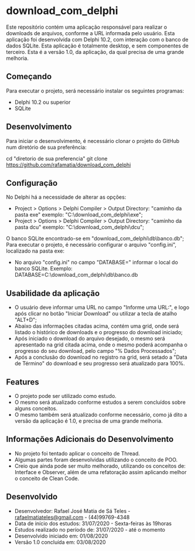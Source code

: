 # download_com_delphi
Este repositório contém uma aplicação responsável para realizar o downloads de arquivos, conforme a URL informada pelo usuário.
Esta aplicação foi desenvolvida com Delphi 10.2, com interação com o banco de dados SQLite.
Esta aplicação é totalmente desktop, e sem componentes de terceiro.
Esta é a versão 1.0, da aplicação, da qual precisa de uma grande melhoria.

## Começando
Para executar o projeto, será necessário instalar os seguintes programas:
- Delphi 10.2 ou superior
- SQLite

## Desenvolvimento
Para iniciar o desenvolvimento, é necessário clonar o projeto do GitHub num diretório de sua preferência:

cd "diretorio de sua preferencia"
git clone https://github.com/rafamatia/download_com_delphi

## Configuração
No Delphi há a necessidade de alterar as opções:
- Project > Options > Delphi Compiler > Output Directory: "caminho da pasta exe" exemplo: "C:\download_com_delphi\exe\";
- Project > Options > Delphi Compiler > Output Directory: "caminho da pasta dcu" exemplo: "C:\download_com_delphi\dcu\";

O banco SQLite encontrado-se em "download_com_delphi\db\banco.db";
Para executar o projeto, é necessário configurar o arquivo "config.ini", localizado na pasta exe:
- No arquivo "config.ini" no campo "DATABASE=" informar o local do banco SQLite. Exemplo: DATABASE=C:\download_com_delphi\db\banco.db

## Usabilidade da aplicação
- O usuário deve informar uma URL no campo "Informe uma URL:", e logo após clicar no botão "Iniciar Download" ou utilizar a tecla de atalho "ALT+D";
- Abaixo das informações citadas acima, contém uma grid, onde será listado o histórico de downloads e o progresso do download iniciado;
- Após iniciado o download do arquivo desejado, o mesmo será apresentado na grid citada acima, onde o mesmo poderá acompanha o progresso do seu download, pelo campo "% Dados Processados";
- Após a conclusão do download no registro na grid, será setado a "Data de Término" do download e seu progresso será atualizado para 100%.

## Features
- O projeto pode ser utilizado como estudo.
- O mesmo será atualizado conforme estudos a serem concluídos sobre alguns conceitos.
- O mesmo também será atualizado conforme necessário, como já dito a versão da aplicação é 1.0, e precisa de uma grande melhoria.

## Informações Adicionais do Desenvolvimento
- No projeto foi tentado aplicar o conceito de Thread.
- Algumas partes foram desenvolvidas utilizando o conceito de POO.
- Creio que ainda pode ser muito melhorado, utilizando os conceitos de: Interface e Observer, além de uma refatoração assim aplicando melhor o conceito de Clean Code.


## Desenvolvido
- Desenvolvedor: Rafael José Matia de Sá Teles - rafaelmatiateles@gmail.com - (44)99769-4348
- Data de início dos estudos: 31/07/2020 - Sexta-feiras às 19horas
- Estudos realizado no período de: 31/07/2020 - até o momento
- Desenvolvido iniciado em: 01/08/2020
- Versão 1.0 concluída em: 03/08/2020




